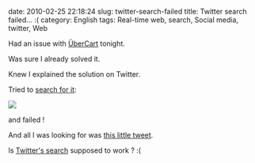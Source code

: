 date: 2010-02-25 22:18:24
slug: twitter-search-failed
title: Twitter search failed... :(
category: English
tags: Real-time web, search, Social media, twitter, Web

Had an issue with [ÜberCart](http://www.ubercart.org/) tonight.

Was sure I already solved it.

Knew I explained the solution on Twitter.

Tried to [search for it](http://search.twitter.com/search?q=ubercart+from%3Akdeldycke):

![](/static/uploads/2010/02/failed-twitter-search.png)

and failed !

And all I was looking for was [this little tweet](http://twitter.com/kdeldycke/status/1508913388).

Is [Twitter's search](http://search.twitter.com) supposed to work ? :(
